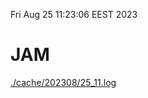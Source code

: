 Fri Aug 25 11:23:06 EEST 2023
# JAM
<a href='./cache/202308/25_11.log'>./cache/202308/25_11.log</a>
